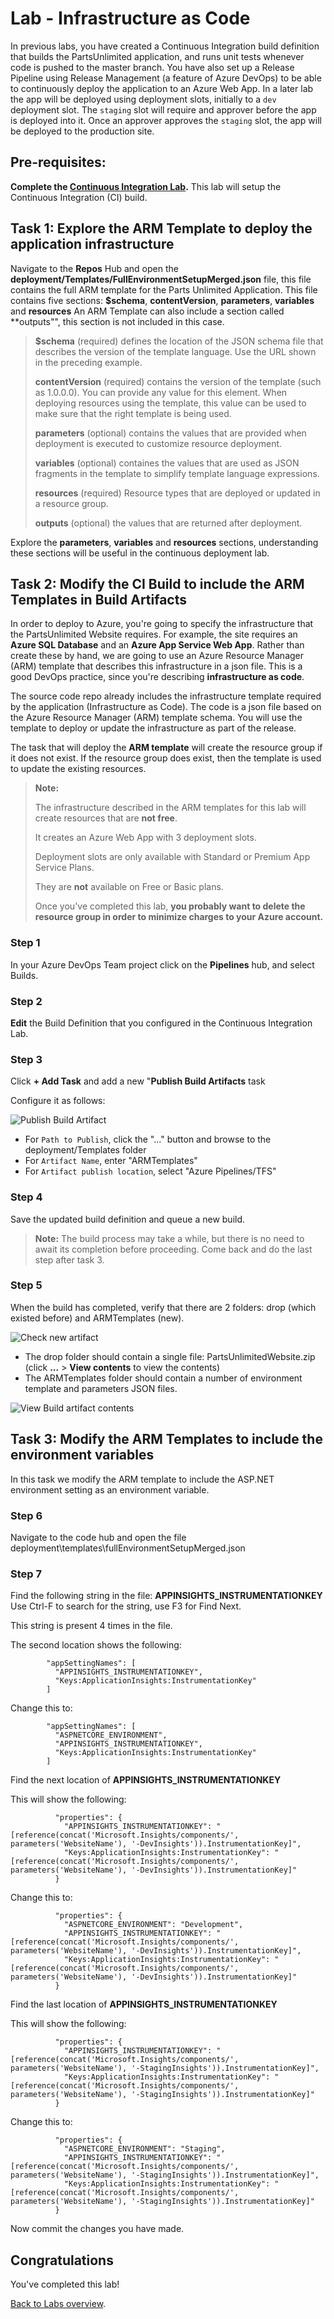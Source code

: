 # Lab - Infrastructure as Code

In previous labs, you have created a Continuous Integration build definition that builds the PartsUnlimited application, and runs unit tests whenever code is pushed to the master branch. You have also set up a Release Pipeline using Release Management (a feature of Azure DevOps)
to be able to continuously deploy the application to an Azure Web App. In a later lab the app will be deployed using deployment slots, initially to a `dev` deployment slot. 
The `staging` slot will require and approver before the app is deployed into it. 
Once an approver approves the `staging` slot, the app will be deployed to the production site.

## Pre-requisites:

**Complete the [Continuous Integration Lab](../Continuous_Integration/LabDescription.md).**
This lab will setup the Continuous Integration (CI) build.

## Task 1: Explore the ARM Template to deploy the application infrastructure

Navigate to the **Repos** Hub and open the **deployment/Templates/FullEnvironmentSetupMerged.json** file, this file contains the full ARM template for the Parts Unlimited Application.
This file contains five sections: **$schema**, **contentVersion**, **parameters**, **variables** and **resources**
An ARM Template can also include a section called **outputs"", this section is not included in this case.

> **$schema** (required) defines the location of the JSON schema file that describes the version of the template language. Use the URL shown in the preceding example.
>
> **contentVersion** (required) contains the version of the template (such as 1.0.0.0). You can provide any value for this element. When deploying resources using the template, this value can be used to make sure that the right template is being used.
>
> **parameters** (optional) contains the values that are provided when deployment is executed to customize resource deployment.
>
> **variables** (optional) containes the values that are used as JSON fragments in the template to simplify template language expressions.
>
> **resources** (required) Resource types that are deployed or updated in a resource group.
>
> **outputs** (optional) the values that are returned after deployment.

Explore the **parameters**, **variables** and **resources** sections, understanding these sections will be useful in the continuous deployment lab.

## Task 2: Modify the CI Build to include the ARM Templates in Build Artifacts

In order to deploy to Azure, you're going to specify the infrastructure that the PartsUnlimited Website requires.
For example, the site requires an **Azure SQL Database** and an **Azure App Service Web App**.
Rather than create these by hand, we are going to use an Azure Resource Manager (ARM) template that describes this infrastructure in a json file.
This is a good DevOps practice, since you're describing **infrastructure as code**.

The source code repo already includes the infrastructure template required by the application (Infrastructure as Code). 
The code is a json file based on the Azure Resource Manager (ARM) template schema. 
You will use the template to deploy or update the infrastructure as part of the release.

The task that will deploy the **ARM template** will create the resource group if it does not exist. If the resource group does exist, then the template is used to update the existing resources.

> **Note:**
>
> The infrastructure described in the ARM templates for this lab will create resources that are **not free**.
>
> It creates an Azure Web App with 3 deployment slots.
>
> Deployment slots are only available with Standard or Premium App Service Plans. 
>
> They are **not** available on Free or Basic plans.
>
> Once you've completed this lab, **you probably want to delete the resource group in order to minimize charges to your Azure account.**

### Step 1

In your Azure DevOps Team project click on the **Pipelines** hub, and select Builds.

### Step 2

**Edit** the Build Definition that you configured in the Continuous Integration Lab.

### Step 3

Click **+ Add Task** and add a new "**Publish Build Artifacts** task

Configure it as follows:

![Publish Build Artifact](media/49.png)

* For `Path to Publish`, click the "..." button and browse to the deployment/Templates folder
* For `Artifact Name`, enter "ARMTemplates"
* For `Artifact publish location`, select "Azure Pipelines/TFS"

### Step 4

Save the updated build definition and queue a new build.

> **Note:**
>The build process may take a while, but there is no need to await its completion before proceeding. Come back and do the last step after task 3.

### Step 5

When the build has completed, verify that there are 2 folders: drop (which existed before) and ARMTemplates (new).

![Check new artifact](media/55.png)

* The drop folder should contain a single file: PartsUnlimitedWebsite.zip (click **...** > **View contents** to view the contents)
* The ARMTemplates folder should contain a number of environment template and parameters JSON files.

![View Build artifact contents](<media/ViewBuildArtifactContents.png>)

## Task 3: Modify the ARM Templates to include the environment variables

In this task we modify the ARM template to include the ASP.NET environment setting as an environment variable.

### Step 6

Navigate to the code hub and open the file deployment\templates\fullEnvironmentSetupMerged.json

### Step 7

Find the following string in the file: **APPINSIGHTS_INSTRUMENTATIONKEY**
Use Ctrl-F to search for the string, use F3 for Find Next.

This string is present 4 times in the file.

The second location shows the following:

            "appSettingNames": [
              "APPINSIGHTS_INSTRUMENTATIONKEY",
              "Keys:ApplicationInsights:InstrumentationKey"
            ]

Change this to:

            "appSettingNames": [
              "ASPNETCORE_ENVIRONMENT",
              "APPINSIGHTS_INSTRUMENTATIONKEY",
              "Keys:ApplicationInsights:InstrumentationKey"
            ]

Find the next location of **APPINSIGHTS_INSTRUMENTATIONKEY**

This will show the following:

              "properties": {
                "APPINSIGHTS_INSTRUMENTATIONKEY": "[reference(concat('Microsoft.Insights/components/', parameters('WebsiteName'), '-DevInsights')).InstrumentationKey]",
                "Keys:ApplicationInsights:InstrumentationKey": "[reference(concat('Microsoft.Insights/components/', parameters('WebsiteName'), '-DevInsights')).InstrumentationKey]"
              }

Change this to:

              "properties": {
                "ASPNETCORE_ENVIRONMENT": "Development",
                "APPINSIGHTS_INSTRUMENTATIONKEY": "[reference(concat('Microsoft.Insights/components/', parameters('WebsiteName'), '-DevInsights')).InstrumentationKey]",
                "Keys:ApplicationInsights:InstrumentationKey": "[reference(concat('Microsoft.Insights/components/', parameters('WebsiteName'), '-DevInsights')).InstrumentationKey]"
              }

Find the last location of **APPINSIGHTS_INSTRUMENTATIONKEY**

This will show the following:

              "properties": {
                "APPINSIGHTS_INSTRUMENTATIONKEY": "[reference(concat('Microsoft.Insights/components/', parameters('WebsiteName'), '-StagingInsights')).InstrumentationKey]",
                "Keys:ApplicationInsights:InstrumentationKey": "[reference(concat('Microsoft.Insights/components/', parameters('WebsiteName'), '-StagingInsights')).InstrumentationKey]"
              }

Change this to:

              "properties": {
                "ASPNETCORE_ENVIRONMENT": "Staging",
                "APPINSIGHTS_INSTRUMENTATIONKEY": "[reference(concat('Microsoft.Insights/components/', parameters('WebsiteName'), '-StagingInsights')).InstrumentationKey]",
                "Keys:ApplicationInsights:InstrumentationKey": "[reference(concat('Microsoft.Insights/components/', parameters('WebsiteName'), '-StagingInsights')).InstrumentationKey]"
              }

Now commit the changes you have made.

## Congratulations

You've completed this lab!

[Back to Labs overview](../../Readme.md).
